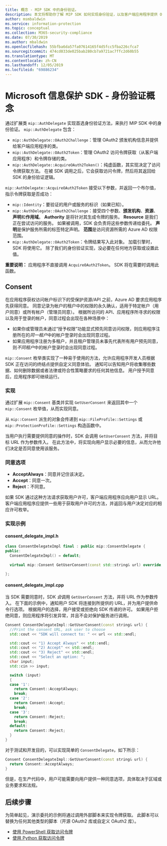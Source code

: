 ```yaml
---
title: 概念 - MIP SDK 中的身份验证。
description: 本文将帮助你了解 MIP SDK 如何实现身份验证，以及客户端应用程序提供 OAuth2 访问令牌获取逻辑的要求。
author: msmbaldwin
ms.service: information-protection
ms.topic: conceptual
ms.collection: M365-security-compliance
ms.date: 07/30/2019
ms.author: mbaldwin
ms.openlocfilehash: 55bfba6da57fa07614165f4d5fcc5fba226cfca7
ms.sourcegitcommit: 474cd033de025bab280cb7a9721ac7ffc2d60b55
ms.translationtype: MT
ms.contentlocale: zh-CN
ms.lasthandoff: 12/05/2019
ms.locfileid: "69886234"
---
```

# <a name="microsoft-information-protection-sdk---authentication-concepts"></a>Microsoft 信息保护 SDK - 身份验证概念

通过扩展类 `mip::AuthDelegate` 实现首选身份验证方法，来执行 MIP SDK 中的身份验证。 `mip::AuthDelegate` 包含：

- `mip::AuthDelegate::OAuth2Challenge`：管理 OAuth2 颁发机构信息并提供给客户端应用程序的类。
- `mip::AuthDelegate::OAuth2Token`：管理 OAuth2 访问令牌获取（从客户端应用程序）和令牌存储的类。
- `mip::AuthDelegate::AcquireOAuth2Token()`：纯虚函数，其实现决定了访问令牌获取方法。 在被 SDK 调用之后，它会获取访问令牌，然后将其返回给 SDK 的身份验证逻辑。

`mip::AuthDelegate::AcquireOAuth2Token` 接受以下参数，并返回一个布尔值，指示令牌获取是否成功：

- `mip::Identity`：要验证的用户或服务的标识（如果已知）。
- `mip::AuthDelegate::OAuth2Challenge`：接受四个参数、**颁发机构**、**资源**、**声明**和**作用域**。 **Authority** 是将针对其生成令牌的服务。 **Resource** 是我们正在尝试访问的服务。 如果被调用，SDK 会负责将这些参数传递给委托。 **声明**是保护服务所需的标签特定声明。 **范围**是访问资源所需的 Azure AD 权限范围。 
- `mip::AuthDelegate::OAuth2Token`：令牌结果写入此对象。 加载引擎时，SDK 将使用它。 除了我们的身份验证实现，没必要在任何地方获取或设置此值。

**重要说明：** 应用程序不直接调用 `AcquireOAuth2Token`。 SDK 将在需要时调用此函数。

## <a name="consent"></a>Consent

在应用程序获权访问帐户标识下的受保护资源/API 之前，Azure AD 要求应用程序先获得同意。 同意记录为帐户的租户中的权限的永久确认，适用于特定帐户（用户同意）或所有帐户（管理员同意）。 根据所访问的 API、应用程序所寻求的权限以及用于登录的帐户，同意过程会出现在各种场景中： 

- 如果你或管理员未通过“授予权限”功能显式预先同意访问权限，则应用程序注册所在的*同一租户*中的帐户登录时会出现同意过程。
- 如果应用程序注册为多租户，并且租户管理员未事先代表所有用户预先同意，则*不同租户*中的帐户登录时会出现同意过程。

`mip::Consent` 枚举类实现了一种易于使用的方法，允许应用程序开发人员根据 SDK 正在访问的终结点提供自定义同意体验。 通知可以告知用户将收集哪些数据、如何删除数据或者法律或符合性策略要求的任何其他信息。 用户授予同意后，应用程序即可继续运行。 

### <a name="implementation"></a>实现

通过扩展 `mip::Consent` 基类并实现 `GetUserConsent` 来返回其中一个 `mip::Consent` 枚举值，从而实现同意。 

从 `mip::Consent` 派生的对象会传递到 `mip::FileProfile::Settings` 或 `mip::ProtectionProfile::Settings` 构造函数中。

当用户执行需要提供同意的操作时，SDK 会调用 `GetUserConsent` 方法，并将目标 URL 作为参数传入。 在此方法中，将实现向用户显示必要的信息，从而允许他们决定是否同意使用该服务。 

### <a name="consent-options"></a>同意选项

- **AcceptAlways**：同意并记住该决定。
- **Accept**：同意一次。
- **Reject**：不同意。

如果 SDK 通过这种方法请求获取用户许可，客户端应用程序应向用户显示 URL。 客户端应用程序应提供一些用于获取用户许可的方法，并返回与用户决定对应的相应许可枚举。

### <a name="sample-implementation"></a>实现示例

#### <a name="consent_delegate_implh"></a>consent_delegate_impl.h

```cpp
class ConsentDelegateImpl final : public mip::ConsentDelegate {
public:
  ConsentDelegateImpl() = default;
  
  virtual mip::Consent GetUserConsent(const std::string& url) override;

};
```

#### <a name="consent_delegate_implcpp"></a>consent_delegate_impl.cpp

当 SDK 需要同意时，SDK *会*调用 `GetUserConsent` 方法，并将 URL 作为参数传入。 在下面的示例中，通知用户 SDK 将连接到所提供的 URL，并为用户提供命令行选项。 根据用户的选择，用户接受或拒绝向 SDK 传递的许可。 如果用户拒绝同意，则应用程序将引发异常，并且不会对保护服务进行调用。 

```cpp
Consent ConsentDelegateImpl::GetUserConsent(const string& url) {
  //Print the consent URL, ask user to choose
  std::cout << "SDK will connect to: " << url << std::endl;

  std::cout << "1) Accept Always" << std::endl;
  std::cout << "2) Accept" << std::endl;
  std::cout << "3) Reject" << std::endl;
  std::cout << "Select an option: ";
  char input;
  std::cin >> input;

  switch (input)
  {
  case '1':
    return Consent::AcceptAlways;
    break;
  case '2':
    return Consent::Accept;
    break;
  case '3':
    return Consent::Reject;
    break;
  default:
    return Consent::Reject;
  }  
}
```

对于测试和开发目的，可以实现简单的 `ConsentDelegate`，如下所示：

```cpp
Consent ConsentDelegateImpl::GetUserConsent(const string& url) {
  return Consent::AcceptAlways;
}
```

但是，在生产代码中，用户可能需要向用户提供一种同意选项，具体取决于区域或业务要求和法规。 

## <a name="next-steps"></a>后续步骤

为简单起见，演示委托的示例将通过调用外部脚本来实现令牌获取。 此脚本可以替换为任何其他类型的脚本（开源 OAuth2 库或自定义 OAuth2 库）。

- [使用 PowerShell 获取访问令牌](concept-authentication-acquire-token-ps.md)
- [使用 Python 获取访问令牌](concept-authentication-acquire-token-py.md)
